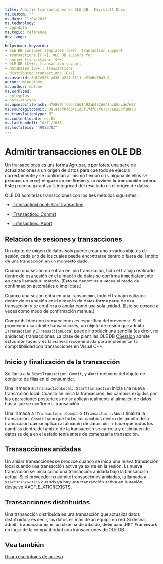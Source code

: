 ```yaml
---
title: Admitir transacciones en OLE DB | Microsoft Docs
ms.custom: ''
ms.date: 11/04/2016
ms.technology:
- cpp-data
ms.topic: reference
dev_langs:
- C++
helpviewer_keywords:
- OLE DB consumer templates [C++], transaction support
- transactions [C++], OLE DB support for
- nested transactions [C++]
- OLE DB [C++], transaction support
- databases [C++], transactions
- distributed transactions [C++]
ms.assetid: 3d72e583-ad38-42ff-8f11-e2166d60a5a7
author: mikeblome
ms.author: mblome
ms.workload:
- cplusplus
- data-storage
ms.openlocfilehash: 47b869ffc6ad3dd1492ab052d648bcb8acde7e52
ms.sourcegitcommit: 3a141cf07b5411d5f1fdf6cf67c4ce928cf389c3
ms.translationtype: MT
ms.contentlocale: es-ES
ms.lasthandoff: 10/11/2018
ms.locfileid: "49083702"
---
```

# <a name="supporting-transactions-in-ole-db"></a>Admitir transacciones en OLE DB

Un [transacciones](../../data/transactions-mfc-data-access.md) es una forma Agrupar, o por lotes, una serie de actualizaciones a un origen de datos para que todo se ejecuta correctamente y se confirman al mismo tiempo o (si alguna de ellos se produce un error) ninguno se confirman y se revierte la transacción entera. Este proceso garantiza la integridad del resultado en el origen de datos.  
  
OLE DB admite las transacciones con los tres métodos siguientes:  
  
- [ITransactionLocal::StartTransaction](/previous-versions/windows/desktop/ms709786)  
  
- [ITransaction:: Commit](/previous-versions/windows/desktop/ms713008)  
  
- [ITransaction:: Abort](/previous-versions/windows/desktop/ms709833)  
  
## <a name="relationship-of-sessions-and-transactions"></a>Relación de sesiones y transacciones  

Un objeto de origen de datos solo puede crear uno o varios objetos de sesión, cada uno de los cuales puede encontrarse dentro o fuera del ámbito de una transacción en un momento dado.  
  
Cuando una sesión no entran en una transacción, todo el trabajo realizado dentro de esa sesión en el almacén de datos se confirma inmediatamente en cada llamada al método. (Esto se denomina a veces el modo de confirmación automática o implícitas.)  
  
Cuando una sesión entra en una transacción, todo el trabajo realizado dentro de esa sesión en el almacén de datos forma parte de esa transacción y se confirma o anular como una sola unidad. (Esto se conoce a veces como modo de confirmación manual.)  
  
Compatibilidad con transacciones es específica del proveedor. Si el proveedor usa admite transacciones, un objeto de sesión que admita `ITransaction` y `ITransactionLocal` puede introducir una sencilla (es decir, no anidadas) transacciones. La clase de plantillas OLE DB [CSession](../../data/oledb/csession-class.md) admite estas interfaces y es la manera recomendada para implementar la compatibilidad con transacciones en Visual C++.  
  
## <a name="starting-and-ending-the-transaction"></a>Inicio y finalización de la transacción  

Se llama a la `StartTransaction`, `Commit`, y `Abort` métodos del objeto de conjunto de filas en el consumidor.  
  
Una llamada a `ITransactionLocal::StartTransaction` inicia una nueva transacción local. Cuando se inicia la transacción, los cambios exigidos por las operaciones posteriores no se aplican realmente al almacén de datos hasta que se confirme la transacción.  
  
Una llamada a `ITransaction::Commit` o `ITransaction::Abort` finaliza la transacción. `Commit` hace que todos los cambios dentro del ámbito de la transacción que se aplican al almacén de datos. `Abort` hace que todos los cambios dentro del ámbito de la transacción se cancela y el almacén de datos se deja en el estado tenía antes de comenzar la transacción.  
  
## <a name="nested-transactions"></a>Transacciones anidadas  

Un [anidar transacciones](/previous-versions/windows/desktop/ms716985) se produce cuando se inicia una nueva transacción local cuando una transacción activa ya existe en la sesión. La nueva transacción se inicia como una transacción anidada bajo la transacción actual. Si el proveedor no admite transacciones anidadas, la llamada a `StartTransaction` cuando ya hay una transacción activa en la sesión, devuelve XACT_E_XTIONEXISTS.  
  
## <a name="distributed-transactions"></a>Transacciones distribuidas  

Una transacción distribuida es una transacción que actualiza datos distribuidos; es decir, los datos en más de un equipo en red. Si desea admitir transacciones en un sistema distribuido, debe usar .NET Framework en lugar de la compatibilidad con transacciones de OLE DB.  
  
## <a name="see-also"></a>Vea también  

[Usar descriptores de acceso](../../data/oledb/using-accessors.md)